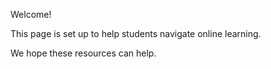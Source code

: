 <!DOCTYPE html>
<html>
<head>
<p> Welcome! <p>

<style>


  {background-color: rgba(200,137,255,1);}

</style>
<body>
</head>

<p>This page is set up to help students navigate online learning.</p>
<p>We hope these resources can help.</p>

</body>
</html>

